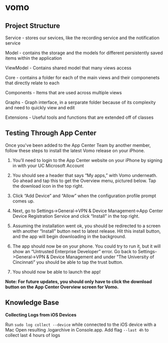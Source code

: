 # vomo

## Project Structure

Service - stores our sevices, like the recording service and the notification service

Model - contains the storage and the models for different persistently saved items within the application

ViewModel - Contains shared model that many views access

Core - contains a folder for each of the main views and their componenets that directly relate to each

Components - Items that are used across multiple views 

Graphs - Graph interface, in a serparate folder because of its complexity and need to quickly view and edit

Extensions - Useful tools and functions that are extended off of classes

## Testing Through App Center

Once you've been added to the App Center Team by another member, follow these steps to install the latest Vomo release on your iPhone.

1. You’ll need to login to the App Center website on your iPhone by signing in with your UC Microsoft Account

2. You should see a header that says “My apps,” with Vomo underneath. Go ahead and tap this to get the Overview menu, pictured below. Tap the download icon in the top right.

3. Click “Add Device” and “Allow” when the configuration profile prompt comes up.

4. Next, go to Settings->General->VPN & Device Management->App Center Device Registration Service and click “Install” in the top right.

5. Assuming the installation went ok, you should be redirected to a screen with another “Install” button next to latest release. Hit this install button, and the app will begin downloading in the background.

6. The app should now be on your phone. You could try to run it, but it will show an “Untrusted Enterprise Developer” error. Go back to Settings->General->VPN & Device Management and under “The University of Cincinnati” you should be able to tap the trust button.

7. You should now be able to launch the app!

**Note: For future updates, you should only have to click the download button on the App Center Overview screen for Vomo.**

## Knowledge Base

**Collecting Logs from iOS Devices**

Run `sudo log collect --device` while connected to the iOS device with a Mac
Open resulting .logarchive in Console.app. Add flag `--last 4h` to collect last 4 hours of logs
